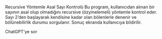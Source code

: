 Recursive Yöntemle Asal Sayı Kontrolü
Bu program, kullanıcıdan alınan bir sayının asal olup olmadığını recursive (özyinelemeli) yöntemle kontrol eder. Sayı 2’den başlayarak kendisine kadar olan bölenlerle denenir ve bölünebilirlik durumu sorgulanır. Sonuç ekranda kullanıcıya bildirilir.









ChatGPT’ye sor
